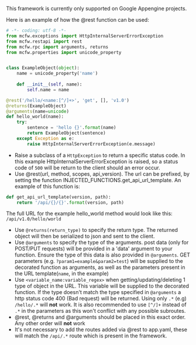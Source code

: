 This framework is currently only supported on Google Appengine projects.

Here is an example of how the @rest function can be used:

```python
# -*- coding: utf-8 -*-
from mcfw.exceptions import HttpInternalServerErrorException
from mcfw.restapi import rest
from mcfw.rpc import arguments, returns
from mcfw.properties import unicode_property


class ExampleObject(object):
    name = unicode_property('name')
    
    def __init__(self, name):
        self.name = name

@rest('/hello/<name:[^/]+>', 'get', [], 'v1.0')
@returns(ExampleObject)
@arguments(name=unicode)
def hello_world(name):
    try:
        sentence = 'hello {}'.format(name)
        return ExampleObject(sentence)
    except Exception as e:
        raise HttpInternalServerErrorException(e.message)
```

- Raise a subclass of a `HttpException` to return a specific status code. In this example HttpInternalServerErrorException is raised, so a status code of `500` will be return to the client should an error occur.
- Use @rest(url, method, scopes, api_version). The url can be prefixed, by setting the function INJECTED_FUNCTIONS.get_api_url_template.
An example of this function is:
```python
def get_api_url_template(version, path):
    return '/api/{}/{}'.format(version, path)

```

The full URL for the example hello_world method would look like this: `/api/v1.0/hello/world`
- Use `@returns(return_type)` to specify the return type. The returned object will then be serialized to json and sent to the client.
- Use `@arguments` to specify the type of the arguments. post data (only for POST/PUT requests) will be provided in a 'data' argument to your function. Ensure the type of this data is also provided in `@arguments`. GET parameters (e.g. `?param1=example&param2=test`) will be supplied to the decorated function as arguments, as well as the parameters present in the URL template(`name`, in the example)
- Use `<variable_name:variable_regex>` when getting/updating/deleting 1 type of object in the URL. This variable will be supplied to the decorated function. If the type doesn't match the type specified in `@arguments` a http status code 400 (Bad request) will be returned. Using only `.*` (e.g) `/hello/.*` will **not** work. It is also recommended to use `[^/]+` instead of `.*` in the parameters as this won't conflict with any possible subroutes.
- @rest, @returns and @arguments should be placed in this exact order. Any other order will **not** work
- It's not necessary to add the routes added via @rest to app.yaml, these will match the `/api/.*` route which is present in the framework.